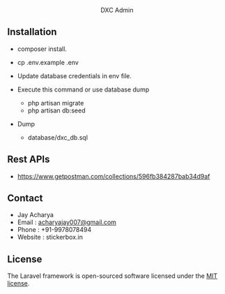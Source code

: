 <p align="center">DXC Admin</p>

## Installation

- composer install.
- cp .env.example .env
- Update database credentials in env file.

- Execute this command or use database dump
	- php artisan migrate
	- php artisan db:seed
- Dump 
	- database/dxc_db.sql

## Rest APIs
- https://www.getpostman.com/collections/596fb384287bab34d9af

## Contact

- Jay Acharya
- Email : acharyajay007@gmail.com
- Phone : +91-9978078494
- Website : stickerbox.in

## License

The Laravel framework is open-sourced software licensed under the [MIT license](http://opensource.org/licenses/MIT).
